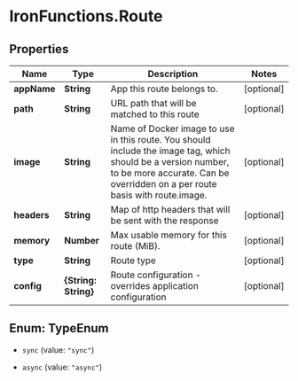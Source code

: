 # IronFunctions.Route

## Properties
Name | Type | Description | Notes
------------ | ------------- | ------------- | -------------
**appName** | **String** | App this route belongs to. | [optional] 
**path** | **String** | URL path that will be matched to this route | [optional] 
**image** | **String** | Name of Docker image to use in this route. You should include the image tag, which should be a version number, to be more accurate. Can be overridden on a per route basis with route.image. | [optional] 
**headers** | **String** | Map of http headers that will be sent with the response | [optional] 
**memory** | **Number** | Max usable memory for this route (MiB). | [optional] 
**type** | **String** | Route type | [optional] 
**config** | **{String: String}** | Route configuration - overrides application configuration | [optional] 


<a name="TypeEnum"></a>
## Enum: TypeEnum


* `sync` (value: `"sync"`)

* `async` (value: `"async"`)





